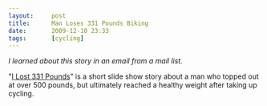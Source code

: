 ```yaml
---
layout:     post
title:      Man Loses 331 Pounds Biking
date:       2009-12-10 23:33
tags:       [cycling]
---
```


_I learned about this story in an email from a mail list._

"[I Lost 331
Pounds](http://www.bicycling.com/bke/slide/home/1,8155,s1-1-81-0,00.html)"
is a short slide show story about a man who topped out at over 500
pounds, but ultimately reached a healthy weight after taking up
cycling.
